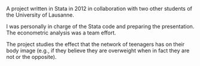 A project written in Stata in 2012 in collaboration with two other students of the University of Lausanne.

I was personally in charge of the Stata code and preparing the presentation.  The econometric analysis was a team effort.

The project studies the effect that the network of teenagers has on their body image (e.g., if they believe they are overweight when in fact they are not or the opposite). 